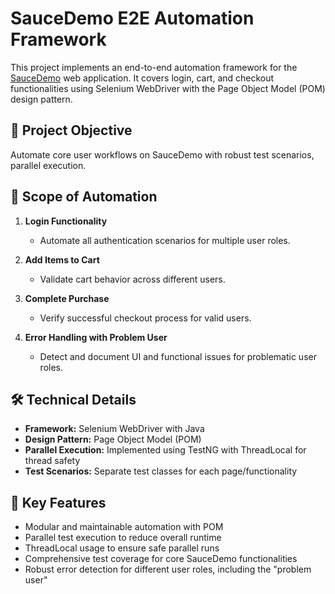# SauceDemo E2E Automation Framework

This project implements an end-to-end automation framework for the [SauceDemo](https://www.saucedemo.com/v1/) web application. It covers login, cart, and checkout functionalities using Selenium WebDriver with the Page Object Model (POM) design pattern.

## 🎯 Project Objective

Automate core user workflows on SauceDemo with robust test scenarios, parallel execution.

## 🚀 Scope of Automation

1. **Login Functionality**  
   - Automate all authentication scenarios for multiple user roles.

2. **Add Items to Cart**  
   - Validate cart behavior across different users.

3. **Complete Purchase**  
   - Verify successful checkout process for valid users.

4. **Error Handling with Problem User**  
   - Detect and document UI and functional issues for problematic user roles.

## 🛠️ Technical Details

- **Framework:** Selenium WebDriver with Java  
- **Design Pattern:** Page Object Model (POM)  
- **Parallel Execution:** Implemented using TestNG with ThreadLocal for thread safety  
- **Test Scenarios:** Separate test classes for each page/functionality


## 🎯 Key Features

- Modular and maintainable automation with POM  
- Parallel test execution to reduce overall runtime  
- ThreadLocal usage to ensure safe parallel runs  
- Comprehensive test coverage for core SauceDemo functionalities  
- Robust error detection for different user roles, including the "problem user"


